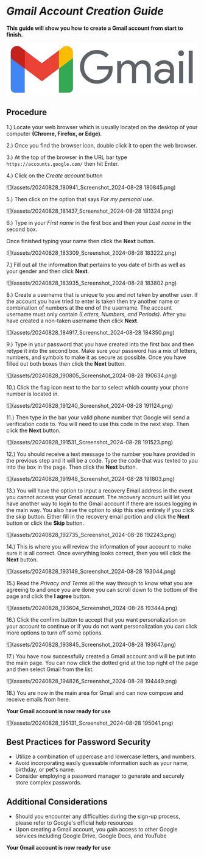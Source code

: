 <link rel="stylesheet" href="style.css">

# ***Gmail Account Creation Guide***

**This guide will show you how to create a Gmail account from start to finish.**

![](assets/20240828_175511_654d2b1dc618ee11e08b2235_Gmail2020.logo.png)

## Procedure

1.) Locate your web browser which is usually located on the desktop of your computer **(Chrome, Firefox, or Edge)**.

2.) Once you find the browser icon, double click it to open the web browser.

3.) At the top of the browser in the URL bar type `https://accounts.google.com/` then hit Enter.

4.) Click on the *Create account* button

![](assets/20240828_180941_Screenshot_2024-08-28 180845.png)

5.) Then click on the option that says *For my personal use*.

![](assets/20240828_181437_Screenshot_2024-08-28 181324.png)

6.) Type in your *First name* in the first box and then your *Last name* in the second box.

Once finished typing your name then click the **Next** button.

![](assets/20240828_183309_Screenshot_2024-08-28 183222.png)

7.) Fill out all the information that pertains to you date of birth as well as your gender and then click **Next**.

![](assets/20240828_183935_Screenshot_2024-08-28 183802.png)

8.) Create a username that is unique to you and not taken by another user. If the account you have tried to enter is taken then try another name or combination of numbers at the end of the username. The account username must only contain *(Letters, Numbers, and Periods)*. After you have created a non-taken username then click **Next**.

![](assets/20240828_184917_Screenshot_2024-08-28 184350.png)

9.) Type in your password that you have created into the first box and then retype it into the second box. Make sure your password has a mix of letters, numbers, and symbols to make it as secure as possible. Once you have filled out both boxes then click the **Next** button.

![](assets/20240828_190805_Screenshot_2024-08-28 190634.png)

10.) Click the flag icon next to the bar to select which county your phone number is located in.

![](assets/20240828_191240_Screenshot_2024-08-28 191124.png)

11.) Then type in the bar your valid phone number that Google will send a verification code to. You will need to use this code in the next step. Then click the **Next** button.

![](assets/20240828_191531_Screenshot_2024-08-28 191523.png)

12.) You should receive a text message to the number you have provided in the previous step and it will be a code. Type the code that was texted to you into the box in the page. Then click the **Next** button.

![](assets/20240828_191948_Screenshot_2024-08-28 191803.png)

13.) You will have the option to input a recovery Email address in the event you cannot access your Gmail account. The recovery account will let you have another way to login to the Gmail account if there are issues logging in the main way. You also have the option to skip this step entirely if you click the skip button. Either fill in the recovery email portion and click the **Next** button or click the **Skip** button.

![](assets/20240828_192735_Screenshot_2024-08-28 192243.png)

14.) This is where you will review the information of your account to make sure it is all correct. Once everything looks correct, then you will click the **Next** button.

![](assets/20240828_193149_Screenshot_2024-08-28 193044.png)

15.) Read the *Privacy and Terms* all the way through to know what you are agreeing to and once you are done you can scroll down to the bottom of the page and click the **I agree** button.

![](assets/20240828_193604_Screenshot_2024-08-28 193444.png)

16.) Click the confirm button to accept that you want personalization on your account to continue or if you do not want personalization you can click more options to turn off some options.

![](assets/20240828_193845_Screenshot_2024-08-28 193647.png)

17.) You have now successfully created a Gmail account and will be put into the main page. You can now click the dotted grid at the top right of the page and then select Gmail from the list.

![](assets/20240828_194826_Screenshot_2024-08-28 194449.png)

18.) You are now in the main area for Gmail and can now compose and receive emails from here.

**Your Gmail account is now ready for use**

![](assets/20240828_195131_Screenshot_2024-08-28 195041.png)

## Best Practices for Password Security

* Utilize a combination of uppercase and lowercase letters, and numbers.
* Avoid incorporating easily guessable information such as your name, birthday, or pet's name.
* Consider employing a password manager to generate and securely store complex passwords.

## Additional Considerations

* Should you encounter any difficulties during the sign-up process, please refer to Google's official help resources
* Upon creating a Gmail account, you gain access to other Google services including Google Drive, Google Docs, and YouTube

**Your Gmail account is now ready for use**
